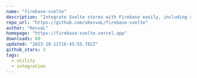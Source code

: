 ```yaml
---
name: "firebase-svelte"
description: "Integrate Svelte stores with Firebase easily, including auth and firestore."
repo_url: "https://github.com/xKesvaL/firebase-svelte"
author: "KesvaL"
homepage: "https://firebase-svelte.vercel.app"
downloads: 60
updated: "2023-10-11T16:45:55.782Z"
github_stars: 3
tags: 
  - utility
  - integration
---
```

